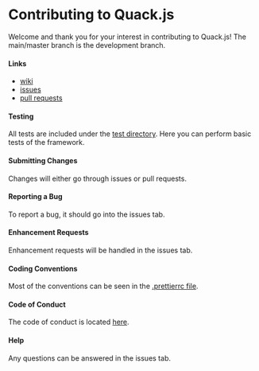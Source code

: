 # Contributing to Quack.js

Welcome and thank you for your interest in contributing to Quack.js! The main/master branch is the development branch. 

#### Links
- [wiki](https://github.com/N-F9/quack.js/wiki)
- [issues](https://github.com/N-F9/quack.js/issues)
- [pull requests](https://github.com/N-F9/quack.js/pulls)

#### Testing
All tests are included under the [test directory](https://github.com/N-F9/quack.js/tree/master/test). Here you can perform basic tests of the framework.

#### Submitting Changes
Changes will either go through issues or pull requests. 

#### Reporting a Bug
To report a bug, it should go into the issues tab.

#### Enhancement Requests
Enhancement requests will be handled in the issues tab.

#### Coding Conventions
Most of the conventions can be seen in the [.prettierrc file](https://github.com/N-F9/quack.js/blob/master/.prettierrc). 

#### Code of Conduct
The code of conduct is located [here](https://github.com/N-F9/quack.js/blob/master/CODE_OF_CONDUCT.md).

#### Help
Any questions can be answered in the issues tab.